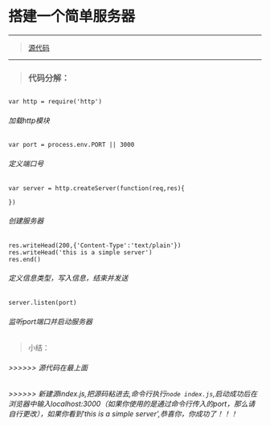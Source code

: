 # 搭建一个简单服务器
---

> [源代码](souce/simple_server.js)

---
> ### 代码分解：



##
	var http = require('http')
    
###### 加载http模块




##
	var port = process.env.PORT || 3000


###### 定义端口号




##

	var server = http.createServer(function(req,res){
		
	})
###### 创建服务器




##
	res.writeHead(200,{'Content-Type':'text/plain'})
	res.writeHead('this is a simple server')
	res.end()
###### 定义信息类型，写入信息，结束并发送




##
	server.listen(port)
###### 监听port端口并启动服务器



##
> 小结：
###### >>>>>> 源代码在最上面
###### >>>>>> 新建源index.js,把源码粘进去,命令行执行`node index.js`,启动成功后在浏览器中输入localhost:3000（如果你使用的是通过命令行传入的port，那么请自行更改），如果你看到'this is a simple server',恭喜你，你成功了！！！
	